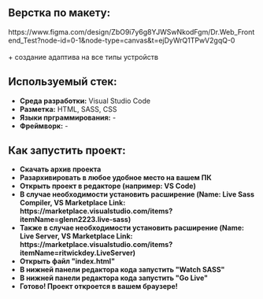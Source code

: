 <h2>Верстка по макету:</h2> 
https://www.figma.com/design/ZbO9i7y6g8YJWSwNkodFgm/Dr.Web_Frontend_Test?node-id=0-1&node-type=canvas&t=ejDyWrQ1TPwV2gqQ-0
<br>
<br>
+ создание адаптива на все типы устройств<br>

<h2>Используемый стек:</h2>
<ul>
  <li><b>Среда разработки:</b> Visual Studio Code</li>
  <li><b>Разметка:</b> HTML, SASS, CSS</li>
  <li><b>Языки прграммирования:</b> -</li>
  <li><b>Фреймворк:</b> -</li>
</ul>

<h2>Как запустить проект:</h2>
<ul>
  <li><b>Скачать архив проекта</b></li>
  <li><b>Разархивировать в любое удобное место на вашем ПК</b></li>
  <li><b>Открыть проект в редакторе (например: VS Code)</b></li>
  <li><b>В случае необходимости установить расширение (Name: Live Sass Compiler, VS Marketplace Link: https://marketplace.visualstudio.com/items?itemName=glenn2223.live-sass)</b></li>
  <li><b>Также в случае необходимости установить расширение (Name: Live Server, VS Marketplace Link: https://marketplace.visualstudio.com/items?itemName=ritwickdey.LiveServer)</b></li>
  <li><b>Открыть файл "index.html"</b></li>
  <li><b>В нижней панели редактора кода запустить "Watch SASS"</b></li>
  <li><b>В нижней панели редактора кода запустить "Go Live"</b></li>
  <li><b>Готово! Проект откроется в вашем браузере!</b></li>
</ul>


